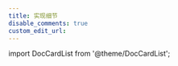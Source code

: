 ```yaml
---
title: 实现细节
disable_comments: true
custom_edit_url:
---
```


import DocCardList from '@theme/DocCardList';

<DocCardList />
